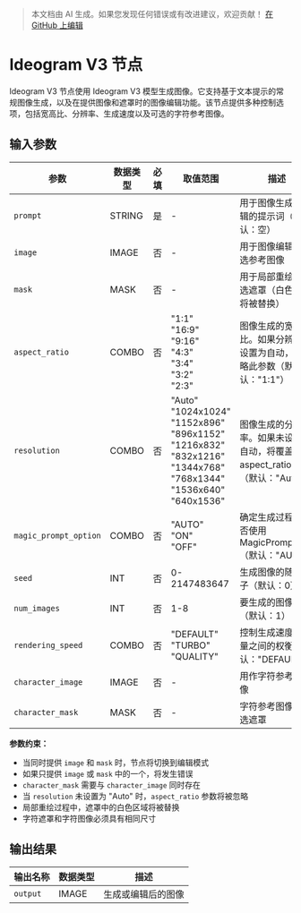 > 本文档由 AI 生成。如果您发现任何错误或有改进建议，欢迎贡献！ [在 GitHub 上编辑](https://github.com/Comfy-Org/embedded-docs/blob/main/comfyui_embedded_docs/docs/IdeogramV3/zh.md)

# Ideogram V3 节点

Ideogram V3 节点使用 Ideogram V3 模型生成图像。它支持基于文本提示的常规图像生成，以及在提供图像和遮罩时的图像编辑功能。该节点提供多种控制选项，包括宽高比、分辨率、生成速度以及可选的字符参考图像。

## 输入参数

| 参数 | 数据类型 | 必填 | 取值范围 | 描述 |
|-------|-----------|----------|-------|-------------|
| `prompt` | STRING | 是 | - | 用于图像生成或编辑的提示词（默认：空） |
| `image` | IMAGE | 否 | - | 用于图像编辑的可选参考图像 |
| `mask` | MASK | 否 | - | 用于局部重绘的可选遮罩（白色区域将被替换） |
| `aspect_ratio` | COMBO | 否 | "1:1"<br>"16:9"<br>"9:16"<br>"4:3"<br>"3:4"<br>"3:2"<br>"2:3" | 图像生成的宽高比。如果分辨率未设置为自动，则忽略此参数（默认："1:1"） |
| `resolution` | COMBO | 否 | "Auto"<br>"1024x1024"<br>"1152x896"<br>"896x1152"<br>"1216x832"<br>"832x1216"<br>"1344x768"<br>"768x1344"<br>"1536x640"<br>"640x1536" | 图像生成的分辨率。如果未设置为自动，将覆盖 aspect_ratio 设置（默认："Auto"） |
| `magic_prompt_option` | COMBO | 否 | "AUTO"<br>"ON"<br>"OFF" | 确定生成过程中是否使用 MagicPrompt（默认："AUTO"） |
| `seed` | INT | 否 | 0-2147483647 | 生成图像的随机种子（默认：0） |
| `num_images` | INT | 否 | 1-8 | 要生成的图像数量（默认：1） |
| `rendering_speed` | COMBO | 否 | "DEFAULT"<br>"TURBO"<br>"QUALITY" | 控制生成速度与质量之间的权衡（默认："DEFAULT"） |
| `character_image` | IMAGE | 否 | - | 用作字符参考的图像 |
| `character_mask` | MASK | 否 | - | 字符参考图像的可选遮罩 |

**参数约束：**

- 当同时提供 `image` 和 `mask` 时，节点将切换到编辑模式
- 如果只提供 `image` 或 `mask` 中的一个，将发生错误
- `character_mask` 需要与 `character_image` 同时存在
- 当 `resolution` 未设置为 "Auto" 时，`aspect_ratio` 参数将被忽略
- 局部重绘过程中，遮罩中的白色区域将被替换
- 字符遮罩和字符图像必须具有相同尺寸

## 输出结果

| 输出名称 | 数据类型 | 描述 |
|-------------|-----------|-------------|
| `output` | IMAGE | 生成或编辑后的图像 |
